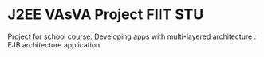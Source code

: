 # J2EE VAsVA Project FIIT STU
Project for school course: Developing apps with multi-layered architecture : EJB architecture application
